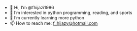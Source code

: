 - 👋 Hi, I’m @fhijazi1986
- 👀 I’m interested in python programming, reading, and sports
- 🌱 I’m currently learning more python
- 📫 How to reach me: f_hijazy@hotmail.com

<!---
fhijazi1986/fhijazi1986 is a ✨ special ✨ repository because its `README.md` (this file) appears on your GitHub profile.
You can click the Preview link to take a look at your changes.
--->
